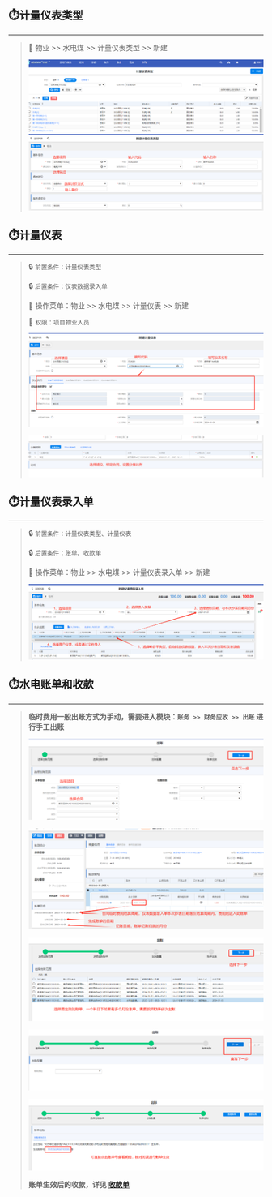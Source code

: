 ## ⏱️计量仪表类型

___

> 📝 物业 >> 水电煤 >> 计量仪表类型 >> 新建
> 
> ![img_14.png](_media/leasing_img_14.png)
> ![img_15.png](_media/leasing_img_15.png)
> 

## ⏱️计量仪表

___
> 
> 🔒 `前置条件：计量仪表类型` 
> 
> 🔒 `后置条件：仪表数据录入单`
> 
> 📝 操作菜单：物业 >> 水电煤 >> 计量仪表 >> 新建
> 
> 🔑 `权限：项目物业人员`
> 
> ![img_16.png](_media/leasing_img_16.png)
> 
> ![img_17.png](_media/leasing_img_17.png)
> 
> 
## ⏱️计量仪表录入单

___

> 🔒 `前置条件：计量仪表类型、计量仪表` 
>  
> 🔒 `后置条件：账单、收款单` 
> 
> 📝 操作菜单：物业 >> 水电煤 >> 计量仪表录入单 >> 新建
> 
> ![img_18.png](_media/leasing_img_18.png)
> 

## ⏱️水电账单和收款

___
> **临时费用一般出账方式为手动，需要进入模块：`账务 >> 财务应收 >> 出账` 进行手工出账**
> 
> ![img_20.png](_media/leasing_img_20.png)
> 
> ![img_19.png](_media/leasing_img_19.png)
> 
> ![img_21.png](_media/leasing_img_21.png)
> 
> ![img_22.png](_media/leasing_img_22.png)
> 
> ![img_23.png](_media/leasing_img_23.png)
> 
> **账单生效后的收款，详见 [收款单](/accounts?id=收款)**